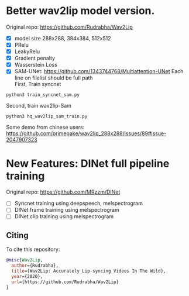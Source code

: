 # Better wav2lip model version.
Original repo: https://github.com/Rudrabha/Wav2Lip
- [x] model size 288x288, 384x384, 512x512
- [x] PRelu
- [x] LeakyRelu
- [x] Gradient penalty
- [x] Wasserstein Loss
- [x] SAM-UNet: https://github.com/1343744768/Multiattention-UNet
Each line on filelist should be full path <br />
First, Train syncnet <br />

```
python3 train_syncnet_sam.py
```

Second, train wav2lip-Sam
```
python3 hq_wav2lip_sam_train.py
```
Some demo from chinese users:
https://github.com/primepake/wav2lip_288x288/issues/89#issue-2047907323

# New Features: DINet full pipeline training
Original repo: https://github.com/MRzzm/DINet
- [ ] Syncnet training using deepspeech, melspectrogram
- [ ] DINet frame training using melspectrogram
- [ ] DINet clip training using melspectrogram

## Citing

To cite this repository:

```bibtex
@misc{Wav2Lip,
  author={Rudrabha},
  title={Wav2Lip: Accurately Lip-syncing Videos In The Wild},
  year={2020},
  url={https://github.com/Rudrabha/Wav2Lip}
}
```

